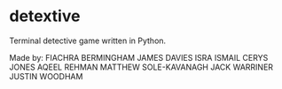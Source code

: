 # detextive

Terminal detective game written in Python.

Made by:
FIACHRA BERMINGHAM
JAMES DAVIES
ISRA ISMAIL
CERYS JONES
AQEEL REHMAN
MATTHEW SOLE-KAVANAGH
JACK WARRINER
JUSTIN WOODHAM
